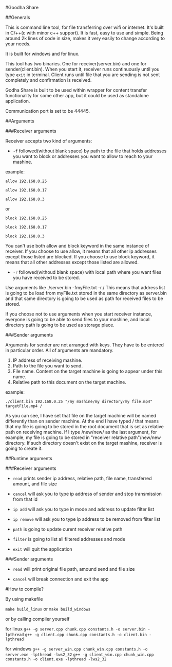 #Goodha Share

##Generals

This is command line tool, for file transferring over wifi or internet. It's built in C/++(c with minor c++ support). It is fast, easy to use and simple. Being around 2k lines of code in size, makes it very easily to change according to your needs.

It is built for windows and for linux.

This tool has two binaries. One for receiver(server.bin) and one for sender(client.bin). When you start it, receiver runs continuously until you type `exit` in terminal. Client runs until file that you are sending is not sent completely and confirmation is received.

Godha Share is built to be used within wrapper for content transfer functionality for some other app, but it could be used as standalone application.

Communication port is set to be 44445.

##Arguments

###Receiver arguments

Receiver accepts two kind of arguments:
    
+ `-f` followed(without blank space) by path to the file that holds addresses you want to block or addresses you want to allow to reach to your mashine.
        
example:
            
`allow 192.168.0.25`

`allow 192.168.0.17`

`allow 192.168.0.3`
            
or
            

`block 192.168.0.25`

`block 192.168.0.17`

`block 192.168.0.3`

You can't use both allow and block keyword in the same instance of receiver. If you choose to use allow, it means that all other ip addresses except those listed are blocked. If you choose to use block keyword, it means that all other addresses except those listed are allowed.

+ `-r` followed(withoud blank space) with local path where you want files you have received to be stored.

Use arguments like ./server.bin -fmyFile.txt -r./ This means that address list is going to be load from myFile.txt stored in the same directory as server.bin and that same directory is going to be used as path for received files to be stored.

If you choose not to use arguments when you start receiver instance, everyone is going to be able to send files to your mashine, and local directory path is going to be used as storage place.

###Sender arguments

Arguments for sender are not arranged with keys. They have to be entered in particular order. All of arguments are mandatory.

1. IP address of receiving mashine.
2. Path to the file you want to send.
3. File name. Content on the target machine is going to appear under this name.
4. Relative path to this document on the target machine.

example:

`./client.bin 192.168.0.25 "/my mashine/my directory/my file.mp4" targetFile.mp4 /`

As you can see, I have set that file on the target machine will be named differently than on sender machine. At the end I have typed / that means that my file is going to be stored in the root document that is set as relative path on receiving machine. If I type /new/new/ as the last argument, for example, my file is going to be stored in "receiver relative path"/new/new directory. If such directory doesn't exist on the target mashine, receiver is going to create it.

##Runtime arguments

###Receiver arguments

+ `read` prints sender ip address, relative path, file name, transferred amount, and file size

+ `cancel` will ask you to type ip address of sender and stop transmission from that id

+ `ip add` will ask you to type in mode and address to update filter list

+ `ip remove` will ask you to type ip address to be removed from filter list

+ `path` is going to update curent receiver relative path

+ `filter` is going to list all filtered addresses and mode

+ `exit` will quit the application

###Sender arguments

+ `read` will print original file path, amound send and file size

+ `cancel` will break connection and exit the app

#How to compile?

By using makefile

`make build_linux` or `make build_windows`

or by calling compiler yourself

for linux
`g++ -g server.cpp chunk.cpp constants.h -o server.bin -lpthread`
`g++ -g client.cpp chunk.cpp constants.h -o client.bin -lpthread`

for windows
`g++ -g server_win.cpp chunk_win.cpp constants.h -o server.exe -lpthread -lws2_32`
`g++ -g client_win.cpp chunk_win.cpp constants.h -o client.exe -lpthread -lws2_32`